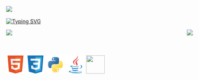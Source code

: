 <img src="https://capsule-render.vercel.app/api?type=waving&color=FF1493&height=100&section=header" />

<a href="https://git.io/typing-svg"><img src="https://readme-typing-svg.demolab.com?font=Fira+Code&pause=1000&color=FF00FF&width=435&lines=bem-vindxs+ao+meu+perfil!+<3" alt="Typing SVG" /></a>
<div>
  
  <img  height="180em" src="https://github-readme-stats.vercel.app/api?username=anabarrsm&show_icons=true&theme=jolly&include_all_commits=true&count_private=true"/>
  <img align="right" height="140em" src="https://github-readme-stats.vercel.app/api/top-langs/?username=anabarrsm&layout=compact&langs_count=16&theme=jolly" /> 
</div>
<div align="center" style="display: inline-block"><br>
<br>

<div align="center" style="display: inline-block"><br>
  <img align="center" alt="ana-html" height="50" width="50" src="https://raw.githubusercontent.com/devicons/devicon/master/icons/html5/html5-original.svg">
  <img align="center" alt="ana-CSS" height="50" width="50" src="https://raw.githubusercontent.com/devicons/devicon/master/icons/css3/css3-original.svg">
  <img align="center" alt="ana-Python" height="50" width="50" src="https://raw.githubusercontent.com/devicons/devicon/master/icons/python/python-original.svg">
  <img align="center" alt="ana-Java" height="50" width="50" src="https://raw.githubusercontent.com/devicons/devicon/master/icons/java/java-original.svg">
  <img align="center" height="50" width="50" src="https://cdn.jsdelivr.net/gh/devicons/devicon/icons/linux/linux-original.svg" />
</div>
